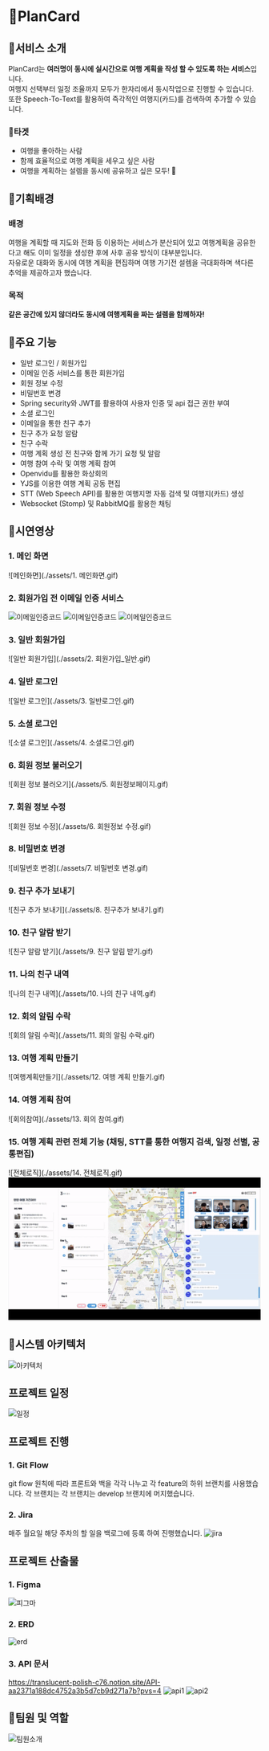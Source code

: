 # 🛫PlanCard

## 🛫서비스 소개

PlanCard는 **여러명이 동시에 실시간으로 여행 계획을 작성 할 수 있도록 하는 서비스**입니다.
<br/>
여행지 선택부터 일정 조율까지 모두가 한자리에서 동시작업으로 진행할 수 있습니다.
<br/>
또한 Speech-To-Text를 활용하여 즉각적인 여행지(카드)를 검색하여 추가할 수 있습니다.

### 🎯타겟
  - 여행을 좋아하는 사람 
  - 함께 효율적으로 여행 계획을 세우고 싶은 사람
  - 여행을 계획하는 설렘을 동시에 공유하고 싶은 모두! 🥰

## 🛫기획배경

### 배경

여행을 계획할 때 지도와 전화 등 이용하는 서비스가 분산되어 있고 여행계획을 공유한다고 해도 이미 일정을 생성한 후에 사후 공유 방식이 대부분입니다.
<br/>
자유로운 대화와 동시에 여행 계획을 편집하며 여행 가기전 설렘을 극대화하며 색다른 추억을 제공하고자 했습니다.

### 목적

**같은 공간에 있지 않더라도 동시에 여행계획을 짜는 설렘을 함께하자!**

## 🛫주요 기능
- 일반 로그인 / 회원가입
- 이메일 인증 서비스를 통한 회원가입
- 회원 정보 수정
- 비밀번호 변경
- Spring security와 JWT를 활용하여 사용자 인증 및 api 접근 권한 부여
- 소셜 로그인
- 이메일을 통한 친구 추가
- 친구 추가 요청 알람
- 친구 수락
- 여행 계획 생성 전 친구와 함께 가기 요청 및 알람
- 여행 참여 수락 및 여행 계획 참여
- Openvidu를 활용한 화상회의
- YJS를 이용한 여행 계획 공동 편집
- STT (Web Speech API)를 활용한 여행지명 자동 검색 및 여행지(카드) 생성
- Websocket (Stomp) 및 RabbitMQ를 활용한 채팅

## 🛫시연영상

### 1. 메인 화면
![메인화면](./assets/1. 메인화면.gif)

### 2. 회원가입 전 이메일 인증 서비스
![이메일인증코드](./assets/이메일인증코드전송.gif)
![이메일인증코드](./assets/이메일인증코드확인.gif)
![이메일인증코드](./assets/이메일인증코드성공.gif)

### 3. 일반 회원가입
![일반 회원가입](./assets/2. 회원가입_일반.gif)

### 4. 일반 로그인
![일반 로그인](./assets/3. 일반로그인.gif)

### 5. 소셜 로그인
![소셜 로그인](./assets/4. 소셜로그인.gif)

### 6. 회원 정보 불러오기
![회원 정보 불러오기](./assets/5. 회원정보페이지.gif)

### 7. 회원 정보 수정
![회원 정보 수정](./assets/6. 회원정보 수정.gif)

### 8. 비밀번호 변경
![비밀번호 변경](./assets/7. 비밀번호 변경.gif)

### 9. 친구 추가 보내기
![친구 추가 보내기](./assets/8. 친구추가 보내기.gif)

### 10. 친구 알람 받기
![친구 알람 받기](./assets/9. 친구 알림 받기.gif)

### 11. 나의 친구 내역
![나의 친구 내역](./assets/10. 나의 친구 내역.gif)

### 12. 회의 알림 수락
![회의 알림 수락](./assets/11. 회의 알림 수락.gif)

### 13. 여행 계획 만들기
![여행계획만들기](./assets/12. 여행 계획 만들기.gif)

### 14. 여행 계획 참여
![회의참여](./assets/13. 회의 참여.gif)

### 15. 여행 계획 관련 전체 기능 (채팅, STT를 통한 여행지 검색, 일정 선별, 공통편집)
![전체로직](./assets/14. 전체로직.gif)
![여행_계획_전체_로직](./assets/여행_계획_전체_로직.gif)

## 🛫시스템 아키텍처
![아키텍처](./assets/아키텍처.PNG)

## 프로젝트 일정
![일정](./assets/일정.png)

## 프로젝트 진행

### 1. Git Flow

git flow 원칙에 따라 프론트와 백을 각각 나누고 각 feature의 하위 브랜치를 사용했습니다.
각 브랜치는 
각 브랜치는 develop 브랜치에 머지했습니다.

### 2. Jira

매주 월요일 해당 주차의 할 일을 백로그에 등록 하여 진행했습니다.
![jira](./assets/jira.png)


## 프로젝트 산출물

### 1. Figma
![피그마](./assets/피그마.PNG)

### 2. ERD
![erd](./assets/erd.png)

### 3. API 문서
https://translucent-polish-c76.notion.site/API-aa2371a188dc4752a3b5d7cb9d271a7b?pvs=4
![api1](./assets/api1.png)
![api2](./assets/api2.png)

## 🛫팀원 및 역할
![팀원소개](./assets/팀원소개.PNG)

